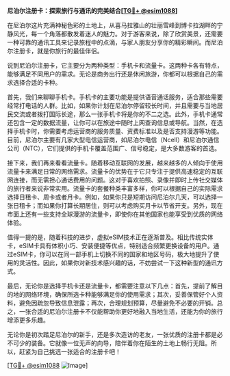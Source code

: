 **尼泊尔注册卡：探索旅行与通讯的完美结合[[TG💪+ @esim1088](https://t.me/s/esim1088)]**

在尼泊尔这片充满神秘色彩的土地上，从喜马拉雅山的壮丽雪峰到博卡拉湖畔的宁静风光，每一个角落都散发着迷人的魅力。对于游客来说，除了欣赏美景，还需要一种可靠的通讯工具来记录旅程中的点滴，与家人朋友分享你的精彩瞬间。而尼泊尔注册卡，就是你旅行的最佳伴侣。

说到尼泊尔注册卡，它主要分为两种类型：手机卡和流量卡。这两种卡各有特点，能够满足不同用户的需求。无论是商务出行还是休闲旅游，你都可以根据自己的需求选择合适的卡种。

首先，我们来聊聊手机卡。手机卡的主要功能是提供语音通话服务，适合那些需要经常打电话的人群。比如，如果你计划在尼泊尔停留较长时间，并且需要与当地居民交流或者拨打国际长途，那么一张手机卡将是你的不二之选。此外，手机卡通常还包含一定的数据流量，让你可以在旅途中随时上网查询信息或导航。当然，在选择手机卡时，你需要考虑运营商的服务质量、资费标准以及是否支持漫游等功能。目前，尼泊尔主要有几家大型电信运营商，如尼泊尔电信（Ncell）和尼泊尔通信公司（NTC），它们提供的手机卡覆盖范围广、信号稳定，是大多数游客的首选。

接下来，我们再来看看流量卡。随着移动互联网的发展，越来越多的人倾向于使用流量卡来满足日常的网络需求。流量卡的优势在于它只专注于提供高速稳定的互联网连接，而无需担心通话费用的问题。这对于喜欢拍照、录像并即时上传社交媒体的旅行者来说非常实用。流量卡的套餐种类丰富多样，你可以根据自己的实际需求选择日租卡、周卡或者月卡。例如，如果你只是短期访问尼泊尔几天，可以选择一张日租卡；而如果你打算长期居住，则可以考虑购买月卡以节省开支。另外，现在市面上还有一些支持全球漫游的流量卡，即使你在其他国家也能享受到优质的网络体验。

值得一提的是，随着科技的进步，虚拟eSIM技术正在逐渐普及。相比传统实体卡，eSIM卡具有体积小巧、安装便捷等优点，特别适合频繁更换设备的用户。通过eSIM卡，你可以在同一部手机上切换不同的国家和地区号码，极大地提升了使用的灵活性。因此，如果你对新技术感兴趣的话，不妨尝试一下这种新型的通讯方式。

最后，无论你是选择手机卡还是流量卡，都需要注意以下几点：首先，提前了解目的地的网络环境，确保所选卡种能够满足你的使用需求；其次，妥善保管好个人资料，避免因疏忽导致信息泄露；再次，合理规划预算，尽量避免不必要的开销。总之，一张合适的尼泊尔注册卡不仅能帮助你更好地融入当地生活，还能为你的旅行增添更多乐趣。

无论你是初次踏足尼泊尔的新手，还是多次造访的老友，一张优质的注册卡都是必不可少的装备。它就像一位无声的向导，陪伴着你在陌生的土地上畅行无阻。所以，赶紧为自己挑选一张适合的注册卡吧！

[[TG💪+ @esim1088](https://t.me/s/esim1088) ![Image](https://i.postimg.cc/4NQfJmqS/Snipaste-2025-05-13-00-14-12.png)]